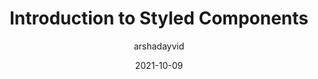 ---
author: arshadayvid
date: 2021-10-09
permalink: false
publisher: thepracticaldev
tags:
  - css
  - javascript
  - components
target_url: https://dev.to/arshadayvid/stop-using-classnames-to-style-your-react-apps-instead-use-53jn
title: Introduction to Styled Components
---